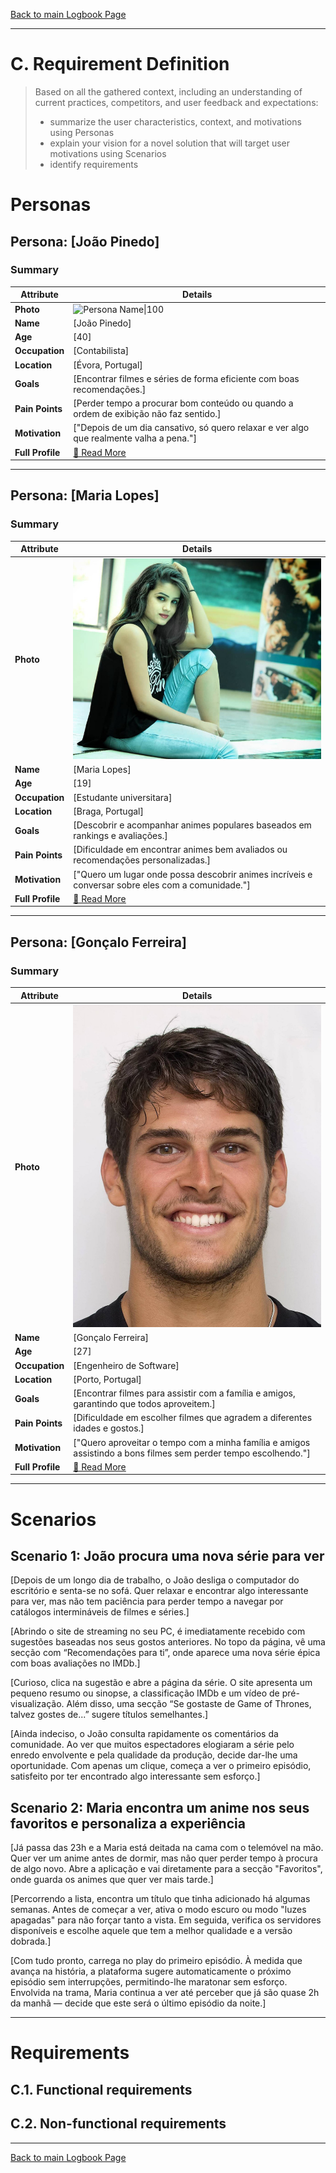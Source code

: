 [Back to main Logbook Page](../hci_logbook.md)

---
# C. Requirement Definition
>	Based on all the gathered context, including an understanding of current practices, competitors, and user feedback and expectations: 
>	- summarize the user characteristics, context, and motivations using Personas
>	- explain your vision for a novel solution that will target user motivations using Scenarios
>	- identify requirements

# Personas

## Persona: [João Pinedo] 
### Summary 
| Attribute        | Details                                       |
| ---------------- | --------------------------------------------- |
| **Photo**        | ![Persona Name\|100](personas/persona1.jpeg)  |
| **Name**         | [João Pinedo]                                |
| **Age**          | [40]                                 |
| **Occupation**   | [Contabilista]                           |
| **Location**     | [Évora, Portugal]                               |
| **Goals**        | [Encontrar filmes e séries de forma eficiente com boas recomendações.]           |
| **Pain Points**  | [Perder tempo a procurar bom conteúdo ou quando a ordem de exibição não faz sentido.]              |
| **Motivation**   | ["Depois de um dia cansativo, só quero relaxar e ver algo que realmente valha a pena."]                |
| **Full Profile** | [📄 Read More](personas/persona1.md) |

---
## Persona: [Maria Lopes] 
### Summary 
| Attribute        | Details                                       |
| ---------------- | --------------------------------------------- |
| **Photo**        | ![Persona Name](personas/persona2.jpg)            |
| **Name**         | [Maria Lopes]                                |
| **Age**          | [19]                                 |
| **Occupation**   | [Estudante universitara]                           |
| **Location**     | [Braga, Portugal]                               |
| **Goals**        | [Descobrir e acompanhar animes populares baseados em rankings e avaliações.]           |
| **Pain Points**  | [Dificuldade em encontrar animes bem avaliados ou recomendações personalizadas.]              |
| **Motivation**   | ["Quero um lugar onde possa descobrir animes incríveis e conversar sobre eles com a comunidade."]                |
| **Full Profile** | [📄 Read More](personas/persona2.md) |

---
## Persona: [Gonçalo Ferreira] 
### Summary 
| Attribute        | Details                                       |
| ---------------- | --------------------------------------------- |
| **Photo**        | ![Persona Name](personas/persona3.jpg)            |
| **Name**         | [Gonçalo Ferreira]                                |
| **Age**          | [27]                                 |
| **Occupation**   | [Engenheiro de Software]                           |
| **Location**     | [Porto, Portugal]                               |
| **Goals**        | [Encontrar filmes para assistir com a família e amigos, garantindo que todos aproveitem.]           |
| **Pain Points**  | [Dificuldade em escolher filmes que agradem a diferentes idades e gostos.]              |
| **Motivation**   | ["Quero aproveitar o tempo com a minha família e amigos assistindo a bons filmes sem perder tempo escolhendo."]                |
| **Full Profile** | [📄 Read More](personas/persona3.md) |

---



# Scenarios


## Scenario 1: João procura uma nova série para ver

[Depois de um longo dia de trabalho, o João desliga o computador do escritório e senta-se no sofá. Quer relaxar e encontrar algo interessante para ver, mas não tem paciência para perder tempo a navegar por catálogos intermináveis de filmes e séries.]

[Abrindo o site de streaming no seu PC, é imediatamente recebido com sugestões baseadas nos seus gostos anteriores. No topo da página, vê uma secção com “Recomendações para ti”, onde aparece uma nova série épica com boas avaliações no IMDb.]

[Curioso, clica na sugestão e abre a página da série. O site apresenta um pequeno resumo ou sinopse, a classificação IMDb e um vídeo de pré-visualização. Além disso, uma secção “Se gostaste de Game of Thrones, talvez gostes de...” sugere títulos semelhantes.]

[Ainda indeciso, o João consulta rapidamente os comentários da comunidade. Ao ver que muitos espectadores elogiaram a série pelo enredo envolvente e pela qualidade da produção, decide dar-lhe uma oportunidade. Com apenas um clique, começa a ver o primeiro episódio, satisfeito por ter encontrado algo interessante sem esforço.]

## Scenario 2: Maria encontra um anime nos seus favoritos e personaliza a experiência
[Já passa das 23h e a Maria está deitada na cama com o telemóvel na mão. Quer ver um anime antes de dormir, mas não quer perder tempo à procura de algo novo. Abre a aplicação e vai diretamente para a secção "Favoritos", onde guarda os animes que quer ver mais tarde.]

[Percorrendo a lista, encontra um título que tinha adicionado há algumas semanas. Antes de começar a ver, ativa o modo escuro ou modo "luzes apagadas" para não forçar tanto a vista. Em seguida, verifica os servidores disponíveis e escolhe aquele que tem a melhor qualidade e a versão dobrada.]

[Com tudo pronto, carrega no play do primeiro episódio. À medida que avança na história, a plataforma sugere automaticamente o próximo episódio sem interrupções, permitindo-lhe maratonar sem esforço. Envolvida na trama, Maria continua a ver até perceber que já são quase 2h da manhã — decide que este será o último episódio da noite.]


---


# Requirements





## C.1. Functional requirements


## C.2. Non-functional requirements


---
[Back to main Logbook Page](hci_logbook.md)